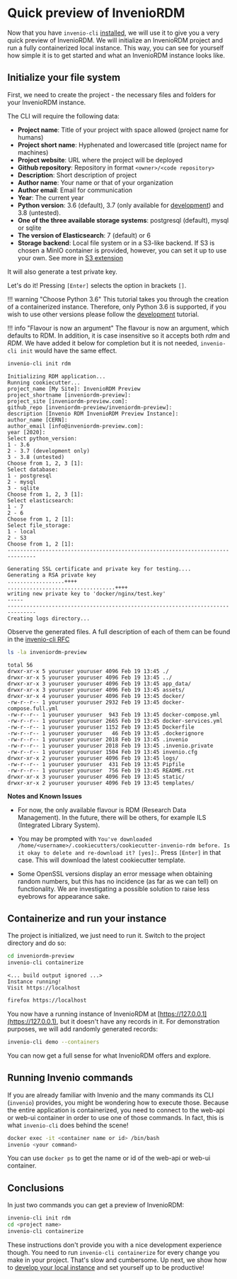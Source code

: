 # Quick preview of InvenioRDM

Now that you have `invenio-cli` [installed](../install/index.md), we will use
it to give you a very quick preview of InvenioRDM. We will initialize an
InvenioRDM project and run a fully containerized local instance. This way, you
can see for yourself how simple it is to get started and what an InvenioRDM
instance looks like.

## Initialize your file system

First, we need to create the project - the necessary files and folders for your InvenioRDM instance.

The CLI will require the following data:

- **Project name**: Title of your project with space allowed (project name for humans)
- **Project short name**: Hyphenated and lowercased title (project name for machines)
- **Project website**: URL where the project will be deployed
- **Github repository**: Repository in format `<owner>/<code repository>`
- **Description**: Short description of project
- **Author name**: Your name or that of your organization
- **Author email**: Email for communication
- **Year**: The current year
- **Python version**: 3.6 (default), 3.7 (only available for [development](../develop/index.md)) and 3.8 (untested).
- **One of the three available storage systems**: postgresql (default), mysql or sqlite
- **The version of Elasticsearch**: 7 (default) or 6
- **Storage backend**: Local file system or in a S3-like backend. If S3 is chosen a MinIO container is provided, however, you can set it up to use your own. See more in [S3 extension](../extensions/s3.md)

It will also generate a test private key.

Let's do it! Pressing `[Enter]` selects the option in brackets `[]`.

!!! warning "Choose Python 3.6"
    This tutorial takes you through the creation of a containerized instance. Therefore, only Python 3.6 is supported, if you wish to use other versions please follow the [development](../develop/index.md) tutorial.

!!! info "Flavour is now an argument"
    The flavour is now an argument, which defaults to RDM. In addition, it is
    case insensitive so it accepts both *rdm* and *RDM*. We have added it
    below for completion but it is not needed, `invenio-cli init` would have
    the same effect.

``` bash
invenio-cli init rdm
```

``` console
Initializing RDM application...
Running cookiecutter...
project_name [My Site]: InvenioRDM Preview
project_shortname [inveniordm-preview]:
project_site [inveniordm-preview.com]:
github_repo [inveniordm-preview/inveniordm-preview]:
description [Invenio RDM InvenioRDM Preview Instance]:
author_name [CERN]:
author_email [info@inveniordm-preview.com]:
year [2020]:
Select python_version:
1 - 3.6
2 - 3.7 (development only)
3 - 3.8 (untested)
Choose from 1, 2, 3 [1]:
Select database:
1 - postgresql
2 - mysql
3 - sqlite
Choose from 1, 2, 3 [1]:
Select elasticsearch:
1 - 7
2 - 6
Choose from 1, 2 [1]:
Select file_storage:
1 - local
2 - S3
Choose from 1, 2 [1]:
-------------------------------------------------------------------------------

Generating SSL certificate and private key for testing....
Generating a RSA private key
..................++++
..................................++++
writing new private key to 'docker/nginx/test.key'
-----
-------------------------------------------------------------------------------
Creating logs directory...
```

Observe the generated files. A full description of each of them can be found in the [invenio-cli RFC](https://github.com/inveniosoftware/rfcs/pull/4)

``` bash
ls -la inveniordm-preview
```
``` console
total 56
drwxr-xr-x 5 youruser youruser 4096 Feb 19 13:45 ./
drwxr-xr-x 5 youruser youruser 4096 Feb 19 13:45 ../
drwxr-xr-x 3 youruser youruser 4096 Feb 19 13:45 app_data/
drwxr-xr-x 3 youruser youruser 4096 Feb 19 13:45 assets/
drwxr-xr-x 4 youruser youruser 4096 Feb 19 13:45 docker/
-rw-r--r-- 1 youruser youruser 2932 Feb 19 13:45 docker-compose.full.yml
-rw-r--r-- 1 youruser youruser  943 Feb 19 13:45 docker-compose.yml
-rw-r--r-- 1 youruser youruser 2665 Feb 19 13:45 docker-services.yml
-rw-r--r-- 1 youruser youruser 1152 Feb 19 13:45 Dockerfile
-rw-r--r-- 1 youruser youruser   46 Feb 19 13:45 .dockerignore
-rw-r--r-- 1 youruser youruser 2018 Feb 19 13:45 .invenio
-rw-r--r-- 1 youruser youruser 2018 Feb 19 13:45 .invenio.private
-rw-r--r-- 1 youruser youruser 1504 Feb 19 13:45 invenio.cfg
drwxr-xr-x 2 youruser youruser 4096 Feb 19 13:45 logs/
-rw-r--r-- 1 youruser youruser  431 Feb 19 13:45 Pipfile
-rw-r--r-- 1 youruser youruser  756 Feb 19 13:45 README.rst
drwxr-xr-x 3 youruser youruser 4096 Feb 19 13:45 static/
drwxr-xr-x 2 youruser youruser 4096 Feb 19 13:45 templates/
```

**Notes and Known Issues**

- For now, the only available flavour is RDM (Research Data Management). In the future, there will be others, for example ILS (Integrated Library System).

- You may be prompted with `You've downloaded /home/<username>/.cookiecutters/cookiecutter-invenio-rdm before. Is it okay to delete and re-download it? [yes]:`. Press `[Enter]` in that case. This will download the latest cookiecutter template.

- Some OpenSSL versions display an error message when obtaining random numbers, but this has no incidence (as far as we can tell) on functionality. We are investigating a possible solution to raise less eyebrows for appearance sake.


## Containerize and run your instance

The project is initialized, we just need to run it. Switch to the project
directory and do so:

``` bash
cd inveniordm-preview
invenio-cli containerize
```
``` console
<... build output ignored ...>
Instance running!
Visit https://localhost
```
``` bash
firefox https://localhost
```

You now have a running instance of InvenioRDM at [https://127.0.0.1](https://127.0.0.1),
but it doesn't have any records in it. For demonstration purposes, we will add
randomly generated records:

``` bash
invenio-cli demo --containers
```

You can now get a full sense for what InvenioRDM offers and explore.


## Running Invenio commands

If you are already familiar with Invenio and the many commands its CLI (`invenio`)
provides, you might be wondering how to execute those. Because the entire application
is containerized, you need to connect to the web-api or web-ui container in order
to use one of those commands. In fact, this is what `invenio-cli` does behind the scene!

``` bash
docker exec -it <container name or id> /bin/bash
invenio <your command>
```

You can use `docker ps` to get the name or id of the web-api or web-ui container.


## Conclusions

In just two commands you can get a preview of InvenioRDM:

``` bash
invenio-cli init rdm
cd <project name>
invenio-cli containerize
```

These instructions don't provide you with a nice development experience though.
You need to run `invenio-cli containerize` for every change you make in your
project. That's slow and cumbersome. Up next, we show how to [develop your
local instance](../develop/index.md) and set yourself up to be productive!
